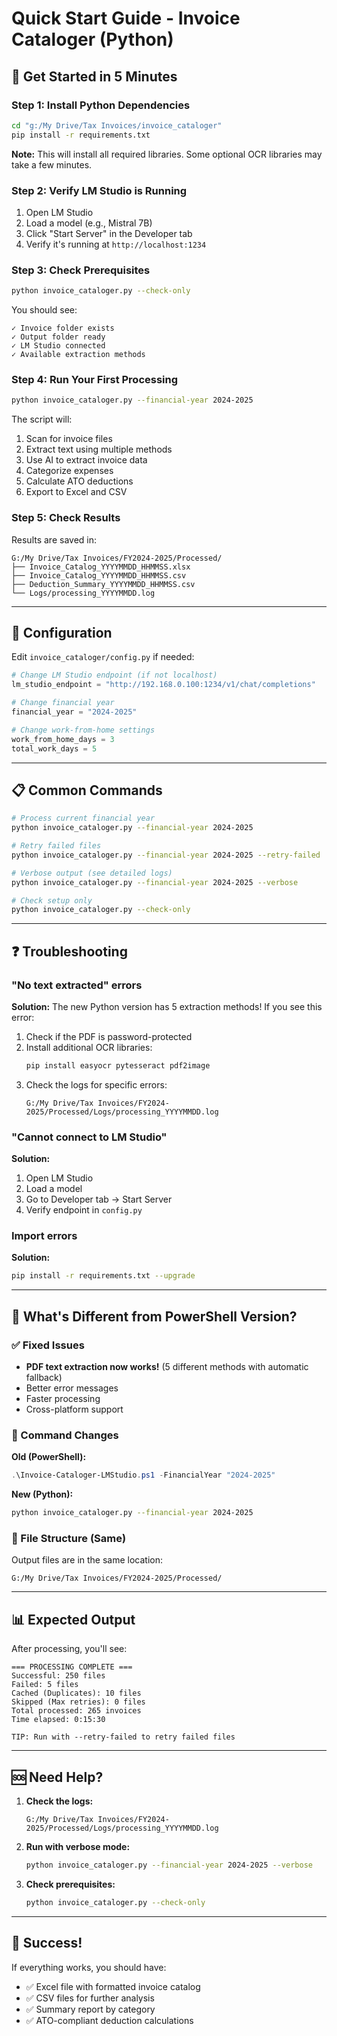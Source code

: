 # Quick Start Guide - Invoice Cataloger (Python)

## 🚀 Get Started in 5 Minutes

### Step 1: Install Python Dependencies

```bash
cd "g:/My Drive/Tax Invoices/invoice_cataloger"
pip install -r requirements.txt
```

**Note:** This will install all required libraries. Some optional OCR libraries may take a few minutes.

### Step 2: Verify LM Studio is Running

1. Open LM Studio
2. Load a model (e.g., Mistral 7B)
3. Click "Start Server" in the Developer tab
4. Verify it's running at `http://localhost:1234`

### Step 3: Check Prerequisites

```bash
python invoice_cataloger.py --check-only
```

You should see:
```
✓ Invoice folder exists
✓ Output folder ready
✓ LM Studio connected
✓ Available extraction methods
```

### Step 4: Run Your First Processing

```bash
python invoice_cataloger.py --financial-year 2024-2025
```

The script will:
1. Scan for invoice files
2. Extract text using multiple methods
3. Use AI to extract invoice data
4. Categorize expenses
5. Calculate ATO deductions
6. Export to Excel and CSV

### Step 5: Check Results

Results are saved in:
```
G:/My Drive/Tax Invoices/FY2024-2025/Processed/
├── Invoice_Catalog_YYYYMMDD_HHMMSS.xlsx
├── Invoice_Catalog_YYYYMMDD_HHMMSS.csv
├── Deduction_Summary_YYYYMMDD_HHMMSS.csv
└── Logs/processing_YYYYMMDD.log
```

---

## 🔧 Configuration

Edit `invoice_cataloger/config.py` if needed:

```python
# Change LM Studio endpoint (if not localhost)
lm_studio_endpoint = "http://192.168.0.100:1234/v1/chat/completions"

# Change financial year
financial_year = "2024-2025"

# Change work-from-home settings
work_from_home_days = 3
total_work_days = 5
```

---

## 📋 Common Commands

```bash
# Process current financial year
python invoice_cataloger.py --financial-year 2024-2025

# Retry failed files
python invoice_cataloger.py --financial-year 2024-2025 --retry-failed

# Verbose output (see detailed logs)
python invoice_cataloger.py --financial-year 2024-2025 --verbose

# Check setup only
python invoice_cataloger.py --check-only
```

---

## ❓ Troubleshooting

### "No text extracted" errors

**Solution:** The new Python version has 5 extraction methods! If you see this error:

1. Check if the PDF is password-protected
2. Install additional OCR libraries:
   ```bash
   pip install easyocr pytesseract pdf2image
   ```
3. Check the logs for specific errors:
   ```
   G:/My Drive/Tax Invoices/FY2024-2025/Processed/Logs/processing_YYYYMMDD.log
   ```

### "Cannot connect to LM Studio"

**Solution:**
1. Open LM Studio
2. Load a model
3. Go to Developer tab → Start Server
4. Verify endpoint in `config.py`

### Import errors

**Solution:**
```bash
pip install -r requirements.txt --upgrade
```

---

## 🎯 What's Different from PowerShell Version?

### ✅ Fixed Issues
- **PDF text extraction now works!** (5 different methods with automatic fallback)
- Better error messages
- Faster processing
- Cross-platform support

### 📝 Command Changes
**Old (PowerShell):**
```powershell
.\Invoice-Cataloger-LMStudio.ps1 -FinancialYear "2024-2025"
```

**New (Python):**
```bash
python invoice_cataloger.py --financial-year 2024-2025
```

### 📂 File Structure (Same)
Output files are in the same location:
```
G:/My Drive/Tax Invoices/FY2024-2025/Processed/
```

---

## 📊 Expected Output

After processing, you'll see:

```
=== PROCESSING COMPLETE ===
Successful: 250 files
Failed: 5 files
Cached (Duplicates): 10 files
Skipped (Max retries): 0 files
Total processed: 265 invoices
Time elapsed: 0:15:30

TIP: Run with --retry-failed to retry failed files
```

---

## 🆘 Need Help?

1. **Check the logs:**
   ```
   G:/My Drive/Tax Invoices/FY2024-2025/Processed/Logs/processing_YYYYMMDD.log
   ```

2. **Run with verbose mode:**
   ```bash
   python invoice_cataloger.py --financial-year 2024-2025 --verbose
   ```

3. **Check prerequisites:**
   ```bash
   python invoice_cataloger.py --check-only
   ```

---

## 🎉 Success!

If everything works, you should have:
- ✅ Excel file with formatted invoice catalog
- ✅ CSV files for further analysis
- ✅ Summary report by category
- ✅ ATO-compliant deduction calculations
